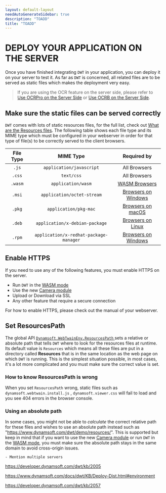 ```yaml
---
layout: default-layout
needAutoGenerateSidebar: true
description: "TOADD"
title: "TOADD"
---
```


# DEPLOY YOUR APPLICATION ON THE SERVER

Once you have finished integrating `DWT` in your application, you can deploy it on your server to test it. As far as `DWT` is concerned, all related files are to be served as static files which makes the deployment very easy.

> If you are using the OCR feature on the server side, please refer to [Use OCRPro on the Server Side]({{site.indepth}}features/OCR.html#use-ocrpro-on-the-server-side) or [Use OCRB on the Server Side]({{site.indepth}}features/OCR.html#use-ocrb-on-the-server-side).

## Make sure the static files can be served correctly

`DWT` comes with lots of static resources files, for the full list, check out [What are the Resources files]({{site.about}}FAQs.html#what-are-the-resources-files). The following table shows each file type and its MIME type which must be configured in your webserver in order for that type of file(s) to be correctly served to the client browsers.

| File Type | MIME Type | Required by |
|:-:|:-:|:-:|
| `.js` | `application/javascript` | All Browsers |
| `.css` | `text/css` | All Browsers |
| `.wasm` | `application/wasm` | [WASM Browsers]({{site.getstarted}}Platform.html#wasm-browsers) |
| `.msi` | `application/octet-stream` | [Browsers on Windows]({{site.getstarted}}Platform.html#browsers-on-windows) |
| `.pkg` | `application/pkg-mac` | [Browsers on macOS]({{site.getstarted}}Platform.html#browsers-on-macos) |
| `.deb` | `application/x-debian-package` | [Browsers on Linux]({{site.getstarted}}Platform.html#browsers-on-linux) |
| `.rpm` | `application/x-redhat-package-manager` | [Browsers on Windows]({{site.getstarted}}Platform.html#browsers-on-linux) |

## Enable HTTPS

If you need to use any of the following features, you must enable HTTPS on the server.

* Run `DWT` in the [WASM mode]({{site.indepth}}initialize.html#wasm-mode)
* Use the new [Camera module]({{site.indepth}}features/Input.html#use-mediadevices-cameras)
* Upload or Download via SSL
* Any other feature that require a secure connection

For how to enable HTTPS, please check out the manual of your webserver.

## Set ResourcesPath

The global API [ `Dynamsoft.WebTwainEnv.ResourcesPath` ]({{site.info}}api/Dynamsoft_WebTwainEnv.html#resourcespath) sets a relative or absolute path that tells `DWT` where to look for the resources files at runtime. Its default value is `Resources` which means all these files are put in a directory called **Resources** that is in the same location as the web page on which `DWT` is running. This is the simplest situation possible, in most cases, it's a lot more complicated and you must make sure the correct value is set.

### How to know ResourcesPath is wrong

When you set `ResourcesPath` wrong, static files such as `dynamsoft.webtwain.install.js` , `dynamsoft.viewer.css` will fail to load and you see 404 errors in the browser console.

### Using an absolute path

In some cases, you might not be able to *calculate* the correct relative path for these files and wishes to use an absolute path instead such as "https://www.dynamsoft.com/dwt/demo/resources/". This is supported but keep in mind that if you want to use the new [Camera module]({{site.indepth}}features/Input.html#use-mediadevices-cameras) or run `DWT` in the [WASM mode]({{site.indepth}}initialize.html#wasm-mode), you must make sure the absolute path stays in the same domain to avoid cross-origin issues.

    - Mention multiple servers

https://developer.dynamsoft.com/dwt/kb/2005

https://www.dynamsoft.com/docs/dwt/KB/Deploy-Dist.html#environment

https://developer.dynamsoft.com/dwt/kb/2057
